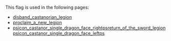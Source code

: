 This flag is used in the following pages:
 - [disband_castanorian_legion](../events/disband_castanorian_legion.md)
 - [proclaim_a_new_legion](../events/proclaim_a_new_legion.md)
 - [psicon_castanor_single_dragon_face_rightpsreturn_of_the_sword_legionpsicon_castanor_single_dragon_face_leftps](../events/psicon_castanor_single_dragon_face_rightpsreturn_of_the_sword_legionpsicon_castanor_single_dragon_face_leftps.md)
